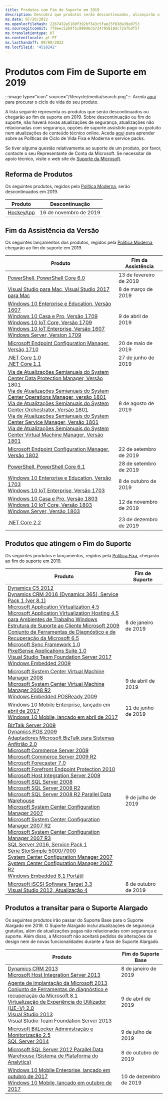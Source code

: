 ```yaml
---
title: Produtos com Fim do Suporte em 2019
description: Descubra que produtos serão descontinuados, alcançarão o fim de suporte ou passarão do suporte base para o suporte alargado em 2019.
ms.date: 07/26/2022
ms.openlocfilehash: 22b7432a5180f392bf343c5fae25f83da39a9753
ms.sourcegitcommit: 7f8eec52b9f5c890d6cb734795818dc72afbdf57
ms.translationtype: HT
ms.contentlocale: pt-PT
ms.lasthandoff: 09/09/2022
ms.locfileid: "4518242"
---
```

# <a name="products-ending-support-in-2019"></a>Produtos com Fim de Suporte em 2019

:::image type="icon" source="/lifecycle/media/search.png":::
Aceda [aqui](/lifecycle/products/) para procurar o ciclo de vida do seu produto.

A lista seguinte representa os produtos que serão descontinuados ou chegarão ao fim de suporte em 2019. Sobre descontinuação ou fim do suporte, não haverá novas atualizações de segurança, atualizações não relacionadas com segurança, opções de suporte assistido pago ou gratuito nem atualizações de conteúdo técnico online. Aceda [aqui](/lifecycle/overview/product-end-of-support-overview) para aprender sobre as Políticas de Ciclo de Vida Fixa e Moderna e service packs.

Se tiver alguma questão relativamente ao suporte de um produto, por favor, contacte o seu Representante de Conta da Microsoft. Se necessitar de apoio técnico, visite o web site do [Suporte da Microsoft](https://support.microsoft.com/contactus/?ws=support).

## <a name="product-retirements"></a>Reforma de Produtos

Os seguintes produtos, regidos pela [Política Moderna](/lifecycle/policies/modern), serão descontinuados em 2019.

| Produto | Descontinuação |
| --- | --- |
| [HockeyApp](/lifecycle/products/hockeyapp?branch=live)<br> | 16 de novembro de 2019 |


## <a name="release-end-of-servicing"></a>Fim da Assistência da Versão

Os seguintes lançamentos dos produtos, regidos pela [Política Moderna](/lifecycle/policies/modern), chegarão ao fim do suporte em 2019.

| Produto | Fim da Assistência |
| --- | --- |
| [PowerShell, PowerShell Core 6.0](/lifecycle/products/powershell?branch=live)<br> | 13 de fevereiro de 2019 |
| [Visual Studio para Mac, Visual Studio 2017 para Mac](/lifecycle/products/visual-studio-for-mac?branch=live)<br> | 8 de março de 2019 |
| [Windows 10 Enterprise e Education, Versão 1607](/lifecycle/products/windows-10-enterprise-and-education?branch=live)<br>[Windows 10 Casa e Pro, Versão 1709](/lifecycle/products/windows-10-home-and-pro?branch=live)<br>[Windows 10 IoT Core, Versão 1709](/lifecycle/products/windows-10-iot-core?branch=live)<br>[Windows 10 IoT Enterprise, Versão 1607](/lifecycle/products/windows-10-iot-enterprise?branch=live)<br>[Windows Server, Version 1709](/lifecycle/products/windows-server?branch=live)<br> | 9 de abril de 2019 |
| [Microsoft Endpoint Configuration Manager, Versão 1710](/lifecycle/products/microsoft-endpoint-configuration-manager?branch=live)<br> | 20 de maio de 2019 |
| [.NET Core 1.0](/lifecycle/products/microsoft-net-and-net-core?branch=live)<br>[.NET Core 1.1](/lifecycle/products/microsoft-net-and-net-core?branch=live)<br> | 27 de junho de 2019 |
| [Via de Atualizações Semianuais do System Center Data Protection Manager, Versão 1801](/lifecycle/products/system-center-data-protection-manager-semi-annual-channel?branch=live)<br>[Via de Atualizações Semianuais do System Center Operations Manager, versão 1801](/lifecycle/products/system-center-operations-manager-semi-annual-channel?branch=live)<br>[Via de Atualizações Semianuais do System Center Orchestrator, Versão 1801](/lifecycle/products/system-center-orchestrator-semi-annual-channel?branch=live)<br>[Via de Atualizações Semianuais do System Center Service Manager, Versão 1801](/lifecycle/products/system-center-service-manager-semi-annual-channel?branch=live)<br>[Via de Atualizações Semianuais do System Center Virtual Machine Manager, Versão 1801](/lifecycle/products/system-center-virtual-machine-manager-semi-annual-channel?branch=live)<br> | 8 de agosto de 2019 |
| [Microsoft Endpoint Configuration Manager, Versão 1802](/lifecycle/products/microsoft-endpoint-configuration-manager?branch=live)<br> | 22 de setembro de 2019 |
| [PowerShell, PowerShell Core 6.1](/lifecycle/products/powershell?branch=live)<br> | 28 de setembro de 2019 |
| [Windows 10 Enterprise e Education, Versão 1703](/lifecycle/products/windows-10-enterprise-and-education?branch=live)<br>[Windows 10 IoT Enterprise, Versão 1703](/lifecycle/products/windows-10-iot-enterprise?branch=live)<br> | 8 de outubro de 2019 |
| [Windows 10 Casa e Pro, Versão 1803](/lifecycle/products/windows-10-home-and-pro?branch=live)<br>[Windows 10 IoT Core, Versão 1803](/lifecycle/products/windows-10-iot-core?branch=live)<br>[Windows Server, Versão 1803](/lifecycle/products/windows-server?branch=live)<br> | 12 de novembro de 2019 |
| [.NET Core 2.2](/lifecycle/products/microsoft-net-and-net-core?branch=live)<br> | 23 de dezembro de 2019 |


## <a name="products-reaching-end-of-support"></a>Produtos que atingem o Fim do Suporte

Os seguintes produtos e lançamentos, regidos pela [Política Fixa](/lifecycle/policies/fixed), chegarão ao fim do suporte em 2019.

| Produto | Fim de Suporte |
| --- | --- |
| [Dynamics C5 2012](/lifecycle/products/dynamics-c5-2012?branch=live)<br>[Dynamics CRM 2016 (Dynamics 365), Service Pack 1 (ver 8.1)](/lifecycle/products/dynamics-crm-2016-dynamics-365?branch=live)<br>[Microsoft Application Virtualization 4.5](/lifecycle/products/microsoft-application-virtualization-45?branch=live)<br>[Microsoft Application Virtualization Hosting 4.5 para Ambientes de Trabalho Windows](/lifecycle/products/microsoft-application-virtualization-hosting-45?branch=live)<br>[Estrutura de Suporte ao Cliente Microsoft 2009](/lifecycle/products/microsoft-customer-care-framework-2009?branch=live)<br>[Conjunto de Ferramentas de Diagnóstico e de Recuperação da Microsoft 6.5](/lifecycle/products/microsoft-diagnostics-and-recovery-toolset-65?branch=live)<br>[Microsoft Sync Framework 1.0](/lifecycle/products/microsoft-sync-framework-10?branch=live)<br>[PixelSense Applications Suite 1.0](/lifecycle/products/pixelsense-applications-suite-10?branch=live)<br>[Visual Studio Team Foundation Server 2017](/lifecycle/products/visual-studio-team-foundation-server-2017?branch=live)<br>[Windows Embedded 2009](/lifecycle/products/windows-embedded-2009?branch=live)<br> | 8 de janeiro de 2019 |
| [Microsoft System Center Virtual Machine Manager 2008](/lifecycle/products/microsoft-system-center-virtual-machine-manager-2008?branch=live)<br>[Microsoft System Center Virtual Machine Manager 2008 R2](/lifecycle/products/microsoft-system-center-virtual-machine-manager-2008-r2?branch=live)<br>[Windows Embedded POSReady 2009](/lifecycle/products/windows-embedded-posready-2009?branch=live)<br> | 9 de abril de 2019 |
| [Windows 10 Mobile Enterprise, lançado em abril de 2017](/lifecycle/products/windows-10-mobile-enterprise-released-in-april-2017?branch=live)<br>[Windows 10 Mobile, lançado em abril de 2017](/lifecycle/products/windows-10-mobile-released-in-april-2017?branch=live)<br> | 11 de junho de 2019 |
| [BizTalk Server 2009](/lifecycle/products/biztalk-server-2009?branch=live)<br>[Dynamics POS 2009](/lifecycle/products/dynamics-pos-2009?branch=live)<br>[Adaptadores Microsoft BizTalk para Sistemas Anfitrião 2.0](/lifecycle/products/microsoft-biztalk-adapters-for-host-systems-20?branch=live)<br>[Microsoft Commerce Server 2009](/lifecycle/products/microsoft-commerce-server-2009?branch=live)<br>[Microsoft Commerce Server 2009 R2](/lifecycle/products/microsoft-commerce-server-2009-r2?branch=live)<br>[Microsoft Forecaster 7.0](/lifecycle/products/microsoft-forecaster-70?branch=live)<br>[Microsoft Forefront Endpoint Protection 2010](/lifecycle/products/microsoft-forefront-endpoint-protection-2010?branch=live)<br>[Microsoft Host Integration Server 2009](/lifecycle/products/microsoft-host-integration-server-2009?branch=live)<br>[Microsoft SQL Server 2008](/lifecycle/products/microsoft-sql-server-2008?branch=live)<br>[Microsoft SQL Server 2008 R2](/lifecycle/products/microsoft-sql-server-2008-r2?branch=live)<br>[Microsoft SQL Server 2008 R2 Parallel Data Warehouse](/lifecycle/products/microsoft-sql-server-2008-r2-parallel-data-warehouse?branch=live)<br>[Microsoft System Center Configuration Manager 2007](/lifecycle/products/microsoft-system-center-configuration-manager-2007?branch=live)<br>[Microsoft System Center Configuration Manager 2007 R2](/lifecycle/products/microsoft-system-center-configuration-manager-2007-r2?branch=live)<br>[Microsoft System Center Configuration Manager 2007 R3](/lifecycle/products/microsoft-system-center-configuration-manager-2007-r3?branch=live)<br>[SQL Server 2016, Service Pack 1](/lifecycle/products/sql-server-2016?branch=live)<br>[Série StorSimple 5000/7000](/lifecycle/products/storsimple-50007000-series?branch=live)<br>[System Center Configuration Manager 2007](/lifecycle/products/system-center-operations-manager-2007?branch=live)<br>[System Center Configuration Manager 2007 R2](/lifecycle/products/system-center-operations-manager-2007-r2?branch=live)<br>[Windows Embedded 8.1 Portátil](/lifecycle/products/windows-embedded-81-handheld?branch=live)<br> | 9 de julho de 2019 |
| [Microsoft iSCSI Software Target 3.3](/lifecycle/products/microsoft-iscsi-software-target-33?branch=live)<br>[Visual Studio 2012, Atualização 4](/lifecycle/products/visual-studio-2012?branch=live)<br> | 8 de outubro de 2019 |


## <a name="products-moving-to-extended-support"></a>Produtos a transitar para o Suporte Alargado

Os seguintes produtos irão passar do Suporte Base para o Suporte Alargado em 2019. O Suporte Alargado inclui atualizações de segurança gratuitas, além de atualizações pagas não relacionadas com segurança e suporte. Além disso, a Microsoft não aceitará pedidos de alterações de design nem de novas funcionalidades durante a fase de Suporte Alargado.

| Produto | Fim do Suporte Base |
| --- | --- |
| [Dynamics CRM 2013](/lifecycle/products/dynamics-crm-2013?branch=live)<br>[Microsoft Host Integration Server 2013](/lifecycle/products/microsoft-host-integration-server-2013?branch=live)<br> | 8 de janeiro de 2019 |
| [Agente de implantação da Microsoft 2013](/lifecycle/products/microsoft-deployment-agent-2013?branch=live)<br>[Conjunto de Ferramentas de diagnóstico e recuperação da Microsoft 8.1](/lifecycle/products/microsoft-diagnostics-and-recovery-toolset-81?branch=live)<br>[Virtualização de Experiência do Utilizador (UE-V) 2.0](/lifecycle/products/user-experience-virtualization-uev-20?branch=live)<br>[Visual Studio 2013](/lifecycle/products/visual-studio-2013?branch=live)<br>[Visual Studio Team Foundation Server 2013](/lifecycle/products/visual-studio-team-foundation-server-2013?branch=live)<br> | 9 de abril de 2019 |
| [Microsoft BitLocker Administração e Monitorização 2.5](/lifecycle/products/microsoft-bitlocker-administration-and-monitoring-25?branch=live)<br>[SQL Server 2014](/lifecycle/products/sql-server-2014?branch=live)<br> | 9 de julho de 2019 |
| [Microsoft SQL Server 2012 Parallel Data Warehouse (Sistema de Plataforma do Analytics)](/lifecycle/products/microsoft-sql-server-2012-parallel-data-warehouse-analytics-platform-system?branch=live)<br> | 8 de outubro de 2019 |
| [Windows 10 Mobile Enterprise, lançado em outubro de 2017](/lifecycle/products/windows-10-mobile-enterprise-released-in-october-2017?branch=live)<br>[Windows 10 Mobile, lançado em outubro de 2017](/lifecycle/products/windows-10-mobile-released-in-october-2017?branch=live)<br> | 10 de dezembro de 2019 |
